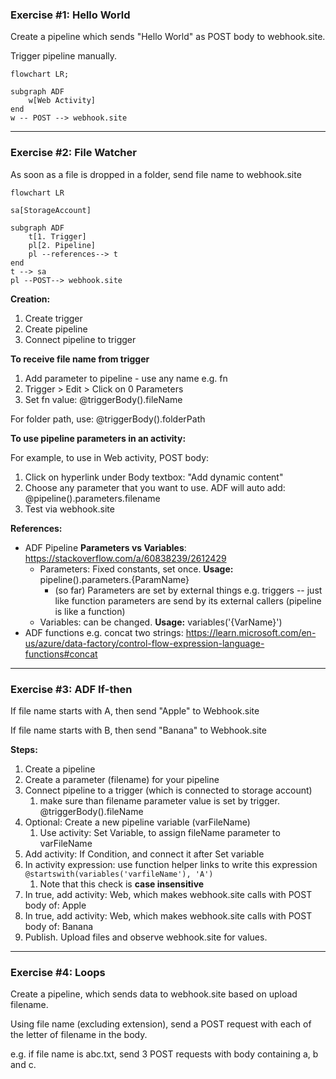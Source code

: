 ### Exercise #1: Hello World

Create a pipeline which sends "Hello World" as POST body to webhook.site.

Trigger pipeline manually.



```mermaid
flowchart LR;

subgraph ADF
	w[Web Activity]
end
w -- POST --> webhook.site
```

---

### Exercise #2: File Watcher

As soon as a file is dropped in a folder, send file name to webhook.site

```mermaid
flowchart LR

sa[StorageAccount]

subgraph ADF
	t[1. Trigger]
	pl[2. Pipeline]
	pl --references--> t
end
t --> sa
pl --POST--> webhook.site

```

**Creation:**

1. Create trigger
2. Create pipeline
3. Connect pipeline to trigger

**To receive file name from trigger**

1. Add parameter to pipeline - use any name e.g. fn
2. Trigger > Edit > Click on 0 Parameters 
3. Set fn value:  @triggerBody().fileName

For folder path, use: @triggerBody().folderPath

**To use pipeline parameters in an activity:**

For example, to use in Web activity, POST body:

1. Click on hyperlink under Body textbox: "Add dynamic content"
2. Choose any parameter that you want to use. ADF will auto add: @pipeline().parameters.filename
3. Test via webhook.site



**References:**

- ADF Pipeline **Parameters vs Variables**: https://stackoverflow.com/a/60838239/2612429
  - Parameters: Fixed constants, set once. **Usage:** pipeline().parameters.{ParamName}
    - (so far) Parameters are set by external things e.g. triggers -- just like function parameters are send by its external callers (pipeline is like a function)
  - Variables: can be changed. **Usage:** variables('{VarName}')
- ADF functions e.g. concat two strings: https://learn.microsoft.com/en-us/azure/data-factory/control-flow-expression-language-functions#concat



---

### Exercise #3: ADF If-then

If file name starts with A, then send "Apple" to Webhook.site

If file name starts with B, then send "Banana" to Webhook.site



**Steps:**

1. Create a pipeline
2. Create a parameter (filename) for your pipeline
3. Connect pipeline to a trigger (which is connected to storage account)
   1. make sure than filename parameter value is set by trigger. @triggerBody().fileName
4. Optional: Create a new pipeline variable (varFileName)
   1. Use activity: Set Variable, to assign fileName parameter to varFileName
5. Add activity: If Condition, and connect it after Set variable
6. In activity expression: use function helper links to write this expression ```@startswith(variables('varfileName'), 'A')```
   1. Note that this check is **case insensitive**
7. In true, add activity: Web, which makes webhook.site calls with POST body of: Apple
8. In true, add activity: Web, which makes webhook.site calls with POST body of: Banana
9. Publish. Upload files and observe webhook.site for values.



---

### Exercise #4: Loops

Create a pipeline, which sends data to webhook.site based on upload filename.

Using file name (excluding extension), send a POST request with each of the letter of filename in the body.

e.g. if file name is abc.txt, send 3 POST requests with body containing a, b and c.

